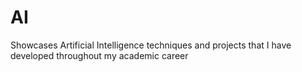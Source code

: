 # AI
Showcases Artificial Intelligence techniques and projects that I have developed throughout my academic career
